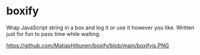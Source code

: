 # boxify
Wrap JavaScript string in a box and log it or use it however you like. Written just for fun to pass time while waiting.

https://github.com/MatiasHiltunen/boxify/blob/main/boxifyjs.PNG
